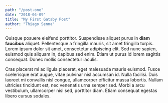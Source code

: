 ```yaml
---
path: "/post-one"
date: "2018-04-09"
title: "My First Gatsby Post"
author: "Thiago Senna"
---
```


Quisque posuere eleifend porttitor. Suspendisse aliquet purus in **diam faucibus** aliquet. Pellentesque a fringilla mauris, sit amet fringilla turpis. Lorem ipsum dolor sit amet, consectetur adipiscing elit. Sed nunc sapien, euismod quis aliquam in, dapibus sed enim. Etiam ut purus id lorem sagittis consequat. Donec mollis consectetur iaculis.

Cras placerat mi ac ligula placerat, eget malesuada mauris euismod. Fusce scelerisque erat augue, vitae pulvinar nisl accumsan id. Nulla facilisi. Duis laoreet mi convallis nisl congue, ullamcorper efficitur massa lobortis. Nullam ultricies tincidunt est, nec venenatis urna semper sed. Morbi a arcu vestibulum, ullamcorper nisi sed, porttitor diam. Etiam consequat egestas libero cursus sodales.
